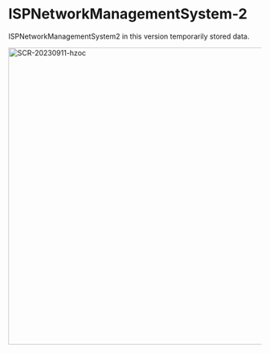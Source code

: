 # ISPNetworkManagementSystem-2
ISPNetworkManagementSystem2 in this version temporarily stored data.


<img width="591" alt="SCR-20230911-hzoc" src="https://github.com/TheElementOFLif3/ISPNetworkManagementSystem-2/assets/116418444/bf6b4b78-f629-4554-9b17-eaebf8518dbd">
